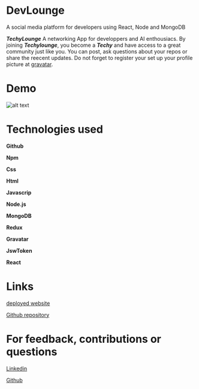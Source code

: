 # DevLounge

A social media platform for developers using React, Node and MongoDB

**_TechyLounge_** A networking App for developpers and AI enthousiacs. By joining **_Techylounge_**, you become a **_Techy_** and have access to a great community just like you. You can post, ask questions about your repos or share the reecent updates. Do not forget to register your set up your profile picture at [gravatar](http://en.gravatar.com/).

# Demo

![alt text](Demo.gif)

# Technologies used

**Github**

**Npm**

**Css**

**Html**

**Javascrip**

**Node.js**

**MongoDB**

**Redux**

**Gravatar**

**JswToken**

**React**

# Links

[deployed website]()

[Github repository](https://github.com/Snubia/DevLounge)

# For feedback, contributions or questions

[Linkedin](https://www.linkedin.com/in/sandrine-nubia-975aa2172/)

[Github](https://github.com/Snubia)
